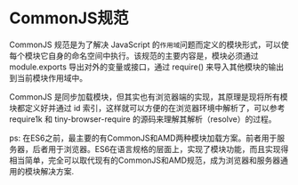 # CommonJS规范
   CommonJS 规范是为了解决 JavaScript 的`作用域`问题而定义的模块形式，可以使每个模块它自身的命名空间中执行。该规范的主要内容是，模块必须通过
module.exports 导出对外的变量或接口，通过 require() 来导入其他模块的输出到当前模块作用域中。

   CommonJS 是同步加载模块，但其实也有浏览器端的实现，其原理是现将所有模块都定义好并通过 id 索引，这样就可以方便的在浏览器环境中解析了，可以参考
require1k 和 tiny-browser-require 的源码来理解其解析（resolve）的过程。

ps: 在ES6之前，最主要的有CommonJS和AMD两种模块加载方案。前者用于服务器，后者用于浏览器。ES6在语言规格的层面上，实现了模块功能，而且实现得相当简单，完全可以取代现有的CommonJS和AMD规范，成为浏览器和服务器通用的模块解决方案.
